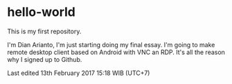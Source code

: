 # hello-world
This is my first repository.

I'm Dian Arianto, I'm just starting doing my final essay.
I'm going to make remote desktop client based on Android with VNC an RDP.
It's all the reason why I signed up to Github.

Last edited 13th February 2017 15:18 WIB (UTC+7)

